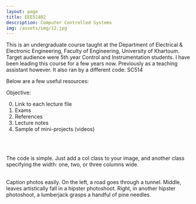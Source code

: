 ```yaml
---
layout: page
title: EEE51402 
description: Computer Controlled Systems 
img: /assets/img/12.jpg
---
```


This is an undergraduate course taught at the Department of Electrical & Electronic Engineering, Faculty of Engineering, University of Khartoum. Target audience were 5th year Control and Instrumentation students. I have been leading this course for a few years now. Previously as a teaching assistant however. It also ran by a different code: SC514

Below are a few useful resources:

Objective: 

0. Link to each lecture file
1. Exams
2. References
3. Lecture notes
4. Sample of mini-projects (videos)



<br/><br/>

The code is simple. Just add a col class to your image, and another class specifying the width: one, two, or three columns wide. 
<div class="img_row">
    <img class="col one left" src="{{ site.baseurl }}/assets/img/1.jpg" alt="" title="example image"/>
    <img class="col one left" src="{{ site.baseurl }}/assets/img/2.jpg" alt="" title="example image"/>
    <img class="col one left" src="{{ site.baseurl }}/assets/img/3.jpg" alt="" title="example image"/>
</div>
<div class="col three caption">
    Caption photos easily. On the left, a road goes through a tunnel. Middle, leaves artistically fall in a hipster photoshoot. Right, in another hipster photoshoot, a lumberjack grasps a handful of pine needles.
</div>





